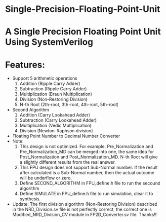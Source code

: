 # Single-Precision-Floating-Point-Unit
A Single Precision Floating Point Unit Using SystemVerilog
==========================================================
# Features:
*   Support 5  arithmetic operations 
    1.  Addition (Ripple Carry Adder)
    2.  Subtraction (Ripple Carry Adder)
    3.  Multiplication (Braun Multiplication)
    4.  Division (Non-Restoring Division)
    5.  N-th Root (2th-root, 3th-root, 4th-root, 5th-root)
*   Second Algorithm  
    1.  Addition (Carry Lookahead Adder)
    2.  Subtraction (Carry Lookahead Adder)
    3.  Multiplication (Vedic Multiplication)  
    4.  Division (Newton–Raphson division)
* Floating Point Number to Decimal Number Converter    
* Note: 
    1.  This design is not optimized. For example, Pre_Normalization 
    and Pre_Normalization_MD can be merged into one, the same idea for 
    Post_Normalization and Post_Normalization_MD. N-th Root will give a 
    slightly different results from the real answer. 
    2.  This FPU design does not support Sub-Normal number. If the 
    result after calculated is a Sub-Normal number, then the actual 
    outcome will be underflow or zero.
    3.  Define SECOND_ALGORITHM in FPU_define.h file to run the secound 
    algorithm
    4.  Define SIMULATE in FPU_define.h file to run simulation, clear it 
    to synthesis.
* Update: The first division algorithm (Non-Restoring Division) described
in the NRD_Division.sv file is not perfectly correct, the correct one is
Modified_NRD_Division_CV module in FP2D_Converter.sv file. Thanks!!!
